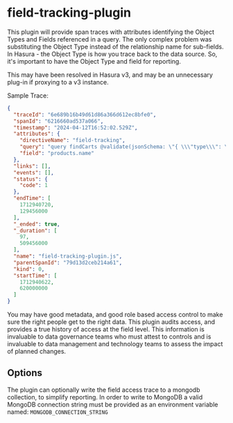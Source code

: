 # field-tracking-plugin

This plugin will provide span traces with attributes identifying the Object Types and
Fields referenced in a query. The only complex problem was substituting the Object Type
instead of the relationship name for sub-fields. In Hasura - the Object Type is how you trace
back to the data source. So, it's important to have the Object Type and field for reporting.

This may have been resolved in Hasura v3, and may be an unnecessary plug-in if proxying to a v3 instance.

Sample Trace:

```json
{
  "traceId": "6e689b16b49d61d86a366d612ec8bfe0",
  "spanId": "6216660ad537a066",
  "timestamp": "2024-04-12T16:52:02.529Z",
  "attributes": {
    "directiveName": "field-tracking",
    "query": "query findCarts @validate(jsonSchema: \"{ \\\"type\\\": \\\"object\\\", \\\"description\\\": \\\"Schema validation for Sales Analytics data set\\\", \\\"properties\\\": { \\\"carts\\\": { \\\"type\\\": \\\"array\\\", \\\"items\\\": { \\\"type\\\": \\\"object\\\", \\\"properties\\\": { \\\"user\\\": { \\\"type\\\": \\\"object\\\", \\\"properties\\\": { \\\"name\\\": { \\\"type\\\": \\\"string\\\" } } }, \\\"is_complete\\\": { \\\"description\\\": \\\"Purchase was completed\\\", \\\"type\\\": \\\"boolean\\\" }, \\\"cart_items\\\": { \\\"type\\\": \\\"array\\\", \\\"items\\\": { \\\"type\\\": \\\"object\\\", \\\"properties\\\": { \\\"quantity\\\": { \\\"type\\\": \\\"number\\\" }, \\\"product\\\": { \\\"type\\\": \\\"object\\\", \\\"properties\\\": { \\\"name\\\": { \\\"type\\\": \\\"string\\\" }, \\\"manufacturer\\\": { \\\"type\\\": \\\"object\\\", \\\"properties\\\": { \\\"name\\\": { \\\"type\\\": \\\"string\\\" } } } } } } } } }, \\\"if\\\": { \\\"properties\\\": { \\\"is_complete\\\":{ \\\"const\\\": true } } }, \\\"then\\\": { \\\"properties\\\": { \\\"is_complete\\\": { \\\"const\\\": true }, \\\"cart_items\\\": { \\\"type\\\": \\\"array\\\", \\\"items\\\": { \\\"type\\\": \\\"object\\\", \\\"properties\\\": { \\\"quantity\\\": { \\\"description\\\": \\\"Refunds must not be represented as negative quantities\\\", \\\"minimum\\\": 1 } } } } } } } } }}\")  {\n  carts {\n    user {\n      name\n    }\n    is_complete\n    cart_items {\n      quantity\n      product {\n        name\n        manufacturer {\n          name\n        }\n      }\n    }\n  }\n}",
    "field": "products.name"
  },
  "links": [],
  "events": [],
  "status": {
    "code": 1
  },
  "endTime": [
    1712940720,
    129456000
  ],
  "_ended": true,
  "_duration": [
    97,
    509456000
  ],
  "name": "field-tracking-plugin.js",
  "parentSpanId": "79d13d2ceb214a61",
  "kind": 0,
  "startTime": [
    1712940622,
    620000000
  ]
}
```

You may have good metadata, and good role based access control to make sure the right people get to the right
data. This plugin audits access, and provides a true history of access at the field level. This information
is invaluable to data governance teams who must attest to controls and is invaluable to data management
and technology teams to assess the impact of planned changes.

## Options

The plugin can optionally write the field access trace
to a mongodb collection, to simplify reporting. In order to write to MongoDB a valid
MongoDB connection string must be provided as an environment variable named: `MONGODB_CONNECTION_STRING`

